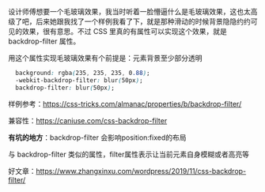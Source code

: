 设计师傅想要一个毛玻璃效果，我当时听着一脸懵逼什么是毛玻璃效果，这也太高级了吧，后来她跟我找了一个样例我看了下，就是那种滑动的时候背景隐隐约约可见的效果，很有意思。不过 CSS 里真的有属性可以实现这个效果，就是 backdrop-filter 属性。

用这个属性实现毛玻璃效果有个前提是：元素背景至少部分透明

```css
  background: rgba(235, 235, 235, 0.88);
  -webkit-backdrop-filter: blur(50px);
  backdrop-filter: blur(50px);
```

样例参考：https://css-tricks.com/almanac/properties/b/backdrop-filter/

兼容性：https://caniuse.com/css-backdrop-filter

**有坑的地方**：backdrop-filter 会影响position:fixed的布局

与 backdrop-filter 类似的属性，filter属性表示让当前元素自身模糊或者高亮等

好文章：https://www.zhangxinxu.com/wordpress/2019/11/css-backdrop-filter/

